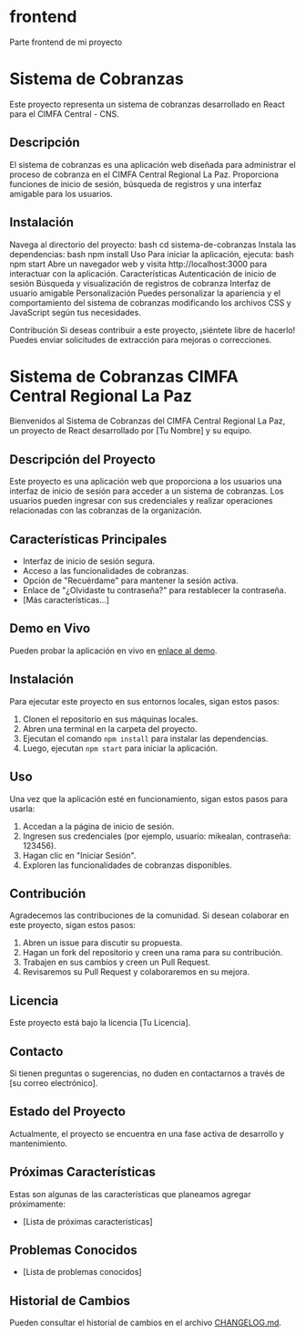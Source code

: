 


# frontend
Parte frontend de mi proyecto
# Sistema de Cobranzas

Este proyecto representa un sistema de cobranzas desarrollado en React para el CIMFA Central - CNS.

## Descripción

El sistema de cobranzas es una aplicación web diseñada para administrar el proceso de cobranza en el CIMFA Central Regional La Paz. Proporciona funciones de inicio de sesión, búsqueda de registros y una interfaz amigable para los usuarios.

## Instalación

Navega al directorio del proyecto:
bash
cd sistema-de-cobranzas
Instala las dependencias:
bash
npm install
Uso
Para iniciar la aplicación, ejecuta:
bash
npm start
Abre un navegador web y visita http://localhost:3000 para interactuar con la aplicación.
Características
Autenticación de inicio de sesión
Búsqueda y visualización de registros de cobranza
Interfaz de usuario amigable
Personalización
Puedes personalizar la apariencia y el comportamiento del sistema de cobranzas modificando los archivos CSS y JavaScript según tus necesidades.

Contribución
Si deseas contribuir a este proyecto, ¡siéntete libre de hacerlo! Puedes enviar solicitudes de extracción para mejoras o correcciones.

# Sistema de Cobranzas CIMFA Central Regional La Paz

Bienvenidos al Sistema de Cobranzas del CIMFA Central Regional La Paz, un proyecto de React desarrollado por [Tu Nombre] y su equipo.

## Descripción del Proyecto

Este proyecto es una aplicación web que proporciona a los usuarios una interfaz de inicio de sesión para acceder a un sistema de cobranzas. Los usuarios pueden ingresar con sus credenciales y realizar operaciones relacionadas con las cobranzas de la organización.

## Características Principales

- Interfaz de inicio de sesión segura.
- Acceso a las funcionalidades de cobranzas.
- Opción de "Recuérdame" para mantener la sesión activa.
- Enlace de "¿Olvidaste tu contraseña?" para restablecer la contraseña.
- [Más características...]

## Demo en Vivo

Pueden probar la aplicación en vivo en [enlace al demo](https://tu-demo-en-vivo.com).

## Instalación

Para ejecutar este proyecto en sus entornos locales, sigan estos pasos:

1. Clonen el repositorio en sus máquinas locales.
2. Abren una terminal en la carpeta del proyecto.
3. Ejecutan el comando `npm install` para instalar las dependencias.
4. Luego, ejecutan `npm start` para iniciar la aplicación.

## Uso

Una vez que la aplicación esté en funcionamiento, sigan estos pasos para usarla:

1. Accedan a la página de inicio de sesión.
2. Ingresen sus credenciales (por ejemplo, usuario: mikealan, contraseña: 123456).
3. Hagan clic en "Iniciar Sesión".
4. Exploren las funcionalidades de cobranzas disponibles.

## Contribución

Agradecemos las contribuciones de la comunidad. Si desean colaborar en este proyecto, sigan estos pasos:

1. Abren un issue para discutir su propuesta.
2. Hagan un fork del repositorio y creen una rama para su contribución.
3. Trabajen en sus cambios y creen un Pull Request.
4. Revisaremos su Pull Request y colaboraremos en su mejora.

## Licencia

Este proyecto está bajo la licencia [Tu Licencia].

## Contacto

Si tienen preguntas o sugerencias, no duden en contactarnos a través de [su correo electrónico].

## Estado del Proyecto

Actualmente, el proyecto se encuentra en una fase activa de desarrollo y mantenimiento.

## Próximas Características

Estas son algunas de las características que planeamos agregar próximamente:

- [Lista de próximas características]

## Problemas Conocidos

- [Lista de problemas conocidos]

## Historial de Cambios

Pueden consultar el historial de cambios en el archivo [CHANGELOG.md](CHANGELOG.md).
